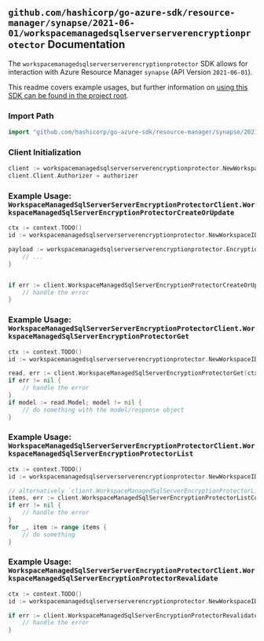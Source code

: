 
## `github.com/hashicorp/go-azure-sdk/resource-manager/synapse/2021-06-01/workspacemanagedsqlserverserverencryptionprotector` Documentation

The `workspacemanagedsqlserverserverencryptionprotector` SDK allows for interaction with Azure Resource Manager `synapse` (API Version `2021-06-01`).

This readme covers example usages, but further information on [using this SDK can be found in the project root](https://github.com/hashicorp/go-azure-sdk/tree/main/docs).

### Import Path

```go
import "github.com/hashicorp/go-azure-sdk/resource-manager/synapse/2021-06-01/workspacemanagedsqlserverserverencryptionprotector"
```


### Client Initialization

```go
client := workspacemanagedsqlserverserverencryptionprotector.NewWorkspaceManagedSqlServerServerEncryptionProtectorClientWithBaseURI("https://management.azure.com")
client.Client.Authorizer = authorizer
```


### Example Usage: `WorkspaceManagedSqlServerServerEncryptionProtectorClient.WorkspaceManagedSqlServerEncryptionProtectorCreateOrUpdate`

```go
ctx := context.TODO()
id := workspacemanagedsqlserverserverencryptionprotector.NewWorkspaceID("12345678-1234-9876-4563-123456789012", "example-resource-group", "workspaceName")

payload := workspacemanagedsqlserverserverencryptionprotector.EncryptionProtector{
	// ...
}


if err := client.WorkspaceManagedSqlServerEncryptionProtectorCreateOrUpdateThenPoll(ctx, id, payload); err != nil {
	// handle the error
}
```


### Example Usage: `WorkspaceManagedSqlServerServerEncryptionProtectorClient.WorkspaceManagedSqlServerEncryptionProtectorGet`

```go
ctx := context.TODO()
id := workspacemanagedsqlserverserverencryptionprotector.NewWorkspaceID("12345678-1234-9876-4563-123456789012", "example-resource-group", "workspaceName")

read, err := client.WorkspaceManagedSqlServerEncryptionProtectorGet(ctx, id)
if err != nil {
	// handle the error
}
if model := read.Model; model != nil {
	// do something with the model/response object
}
```


### Example Usage: `WorkspaceManagedSqlServerServerEncryptionProtectorClient.WorkspaceManagedSqlServerEncryptionProtectorList`

```go
ctx := context.TODO()
id := workspacemanagedsqlserverserverencryptionprotector.NewWorkspaceID("12345678-1234-9876-4563-123456789012", "example-resource-group", "workspaceName")

// alternatively `client.WorkspaceManagedSqlServerEncryptionProtectorList(ctx, id)` can be used to do batched pagination
items, err := client.WorkspaceManagedSqlServerEncryptionProtectorListComplete(ctx, id)
if err != nil {
	// handle the error
}
for _, item := range items {
	// do something
}
```


### Example Usage: `WorkspaceManagedSqlServerServerEncryptionProtectorClient.WorkspaceManagedSqlServerEncryptionProtectorRevalidate`

```go
ctx := context.TODO()
id := workspacemanagedsqlserverserverencryptionprotector.NewWorkspaceID("12345678-1234-9876-4563-123456789012", "example-resource-group", "workspaceName")

if err := client.WorkspaceManagedSqlServerEncryptionProtectorRevalidateThenPoll(ctx, id); err != nil {
	// handle the error
}
```
